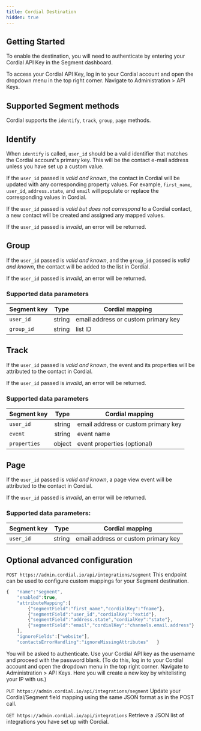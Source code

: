 ```yaml
---
title: Cordial Destination
hidden: true
---
```


## Getting Started

To enable the destination, you will need to authenticate by entering your Cordial API Key in the Segment dashboard.

To access your Cordial API Key, log in to your Cordial account and open the dropdown menu in the top right corner. Navigate to Administration > API Keys.

## Supported Segment methods

Cordial supports the `identify`, `track`, `group`, `page` methods.

## Identify

When `identify` is called, `user_id` should be a valid identifier that matches the Cordial account's primary key. This will be the contact e-mail address unless you have set up a custom value.

If the `user_id` passed is _valid and known_, the contact in Cordial will be updated with any corresponding property values. For example, `first_name`, `user_id`, `address.state`, and `email` will populate or replace the corresponding values in Cordial.

If the `user_id` passed is _valid but does not correspond_ to a Cordial contact, a new contact will be created and assigned any mapped values.

If the `user_id` passed is _invalid_, an error will be returned.

## Group

If the `user_id` passed is _valid and known_, and the `group_id` passed is _valid and known_, the contact will be added to the list in Cordial.

If the `user_id` passed is _invalid_, an error will be returned.

### Supported data parameters

| Segment key |  Type  | Cordial mapping                     |
| ----------- |:------:| ----------------------------------- |
| `user_id`   | string | email address or custom primary key |
| `group_id`  | string | list ID                             |

## Track
If the `user_id` passed is _valid and known_, the event and its properties will be attributed to the contact in Cordial.

If the `user_id` passed is _invalid_, an error will be returned.

### Supported data parameters

| Segment key  |  Type  | Cordial mapping                     |
| ------------ |:------:| ----------------------------------- |
| `user_id`    | string | email address or custom primary key |
| `event`      | string | event name                          |
| `properties` | object | event properties (optional)         |

## Page
If the `user_id` passed is _valid and known_, a page view event will be  attributed to the contact in Cordial.

If the `user_id` passed is _invalid_, an error will be returned.

### Supported data parameters:

| Segment key |  Type  | Cordial mapping                     |
| ----------- |:------:| ----------------------------------- |
| `user_id`   | string | email address or custom primary key |

## Optional advanced configuration

`POST https://admin.cordial.io/api/integrations/segment`
This endpoint can be used to configure custom mappings for your Segment destination.

```js
{   "name":"segment",
    "enabled":true,
    "attributeMapping":[
        {"segmentField":"first_name","cordialKey":"fname"},
        {"segmentField":"user_id","cordialKey":"extid"},
        {"segmentField":"address.state","cordialKey":"state"},
        {"segmentField":"email","cordialKey":"channels.email.address"}
    ],
    "ignoreFields":["website"],
    "contactsErrorHandling":"ignoreMissingAttributes"   }
```

You will be asked to authenticate. Use your Cordial API key as the username and proceed with the password blank. (To do this, log in to your Cordial account and open the dropdown menu in the top right corner. Navigate to Administration > API Keys. Here you will create a new key by whitelisting your IP with us.)

`PUT https://admin.cordial.io/api/integrations/segment`
Update your Cordial/Segment field mapping using the same JSON format as in the POST call.

`GET https://admin.cordial.io/api/integrations`
Retrieve a JSON list of integrations you have set up with Cordial.
